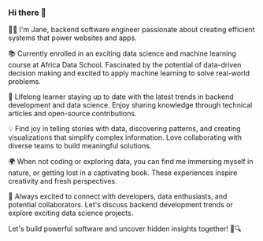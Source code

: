 ### Hi there 👋

👨‍💻 I'm Jane, backend software engineer passionate about creating efficient systems that power websites and apps. 

📚 Currently enrolled in an exciting data science and machine learning course at Africa Data School. Fascinated by the potential of data-driven decision making and excited to apply machine learning to solve real-world problems.

🌱 Lifelong learner staying up to date with the latest trends in backend development and data science. Enjoy sharing knowledge through technical articles and open-source contributions.

💡 Find joy in telling stories with data, discovering patterns, and creating visualizations that simplify complex information. Love collaborating with diverse teams to build meaningful solutions.

🌍 When not coding or exploring data, you can find me immersing myself in nature, or getting lost in a captivating book. These experiences inspire creativity and fresh perspectives.

🤝 Always excited to connect with developers, data enthusiasts, and potential collaborators. Let's discuss backend development trends or explore exciting data science projects.

Let's build powerful software and uncover hidden insights together! 🚀🔍
<!--
**Janengethe/Janengethe** is a ✨ _special_ ✨ repository because its `README.md` (this file) appears on your GitHub profile.

Here are some ideas to get you started:

- 🔭 I’m currently working on ...
- 🌱 I’m currently learning ...
- 👯 I’m looking to collaborate on ...
- 🤔 I’m looking for help with ...
- 💬 Ask me about ...
- 📫 How to reach me: ...
- 😄 Pronouns: ...
- ⚡ Fun fact: ...
-->
